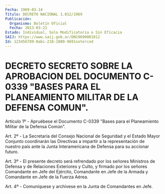 ```yaml
---
Fecha: 1969-03-14
Título: DECRETO NACIONAL 1.012/1969
Publicación:
  Organismo: Boletín Oficial
  Fecha: 2013-03-22
Estado: Individual, Solo Modificatoria o Sin Eficacia
SAIJ: https://www.saij.gob.ar/DN19690001012
Id: 123456789-0abc-210-1000-9691soterced
---
```

# DECRETO SECRETO SOBRE LA APROBACION DEL DOCUMENTO C-0339 "BASES PARA EL PLANEAMIENTO MILITAR DE LA DEFENSA COMUN".

<a id="1"></a>
Artículo 1º - Apruébese el Documento C-0339 "Bases para el Planeamiento Militar de la Defensa Común".

<a id="2"></a>
Art. 2º - La Secretaría del Consejo Nacional de Seguridad y el Estado Mayor Conjunto coordinarán las Directivas a impartir a la representación de nuestro país ante la Junta Interamericana de Defensa para su accionar futuro.

<a id="3"></a>
Art. 3º - El presente decreto será refrendado por los señores Ministros de Defensa y de Relaciones Exteriores y Culto, y firmado por los señores Comandante en Jefe del Ejército, Comandante en Jefe de la Armada y Comandante en Jefe de la Fuerza Aérea.

<a id="4"></a>
Art. 4º - Comuníquese y archívese en la Junta de Comandantes en Jefe.